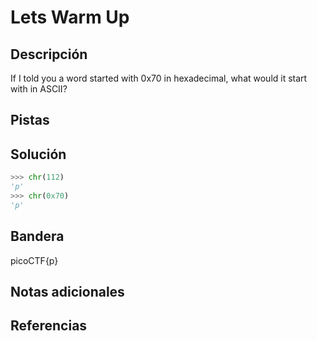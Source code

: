 # Lets Warm Up

## Descripción
If I told you a word started with 0x70 in hexadecimal, what would it start with in ASCII?

## Pistas

## Solución
```python
>>> chr(112)
'p'
>>> chr(0x70)
'p'

```

## Bandera
picoCTF{p}

## Notas adicionales

## Referencias

